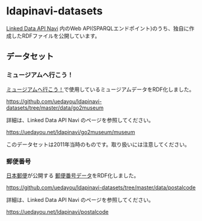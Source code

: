 # ldapinavi-datasets

[Linked Data API Navi](https://uedayou.net/ldapinavi/)
内のWeb API(SPARQLエンドポイント)のうち、独自に作成したRDFファイルを公開しています。

## データセット

### ミュージアムへ行こう！

[ミュージアムへ行こう！](https://uedayou.net/go2museum/)で使用しているミュージアムデータをRDF化しました。

<https://github.com/uedayou/ldapinavi-datasets/tree/master/data/go2museum>

詳細は、Linked Data API Navi のページを参照してください。

<https://uedayou.net/ldapinavi/go2museum/museum>

このデータセットは2011年当時のものです。取り扱いには注意してください。

### 郵便番号

[日本郵便](https://www.post.japanpost.jp/)が公開する
[郵便番号データ](https://www.post.japanpost.jp/zipcode/download.html)をRDF化しました。

<https://github.com/uedayou/ldapinavi-datasets/tree/master/data/postalcode>

詳細は、Linked Data API Navi のページを参照してください。

<https://uedayou.net/ldapinavi/postalcode>
